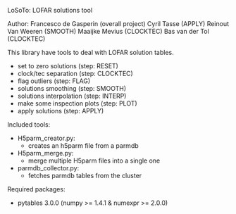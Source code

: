 LoSoTo: LOFAR solutions tool

Author:
Francesco de Gasperin (overall project)
Cyril Tasse (APPLY)
Reinout Van Weeren (SMOOTH)
Maaijke Mevius (CLOCKTEC)
Bas van der Tol (CLOCKTEC)

This library have tools to deal with LOFAR solution tables.

- set to zero solutions (step: RESET)
- clock/tec separation (step: CLOCKTEC)
- flag outliers (step: FLAG)
- solutions smoothing (step: SMOOTH)
- solutions interpolation (step: INTERP)
- make some inspection plots (step: PLOT)
- apply solutions (step: APPLY)

Included tools:

- H5parm_creator.py:
    * creates an h5parm file from a parmdb
- H5parm_merge.py:
    * merge multiple H5parm files into a single one
- parmdb_collector.py:
    * fetches parmdb tables from the cluster

Required packages:

- pytables 3.0.0 (numpy >= 1.4.1 & numexpr >= 2.0.0)
